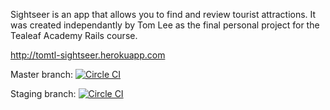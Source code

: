 Sightseer is an app that allows you to find and review tourist attractions.
It was created independantly by Tom Lee as the final personal project for the
Tealeaf Academy Rails course.

http://tomtl-sightseer.herokuapp.com

Master branch: [![Circle CI](https://circleci.com/gh/tomtl/sightseer/tree/master.svg?style=svg)](https://circleci.com/gh/tomtl/sightseer/tree/master)

Staging branch: [![Circle CI](https://circleci.com/gh/tomtl/sightseer/tree/staging.svg?style=svg)](https://circleci.com/gh/tomtl/sightseer/tree/staging)